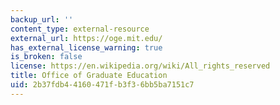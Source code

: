 ```yaml
---
backup_url: ''
content_type: external-resource
external_url: https://oge.mit.edu/
has_external_license_warning: true
is_broken: false
license: https://en.wikipedia.org/wiki/All_rights_reserved
title: Office of Graduate Education
uid: 2b37fdb4-4160-471f-b3f3-6bb5ba7151c7
---
```

